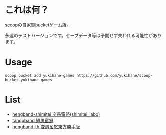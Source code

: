 # これは何？

[scoop](https://github.com/lukesampson/scoop/)の自家製bucketゲーム版。

永遠のテストバージョンです。セーブデータ等は予期せず失われる可能性があります。

# Usage

    scoop bucket add yukihane-games https://github.com/yukihane/scoop-bucket-yukihane-games

# List

* [hengband-shimitei 変愚蛮怒(shimitei_labo)](https://hengband.osdn.jp/)
* [tanguband 短愚蛮怒](http://tanguband.github.io/)
* [hengband-th 変愚蛮怒東方勝手版](http://www.miyamasa.net/heng_th_katte.html)

